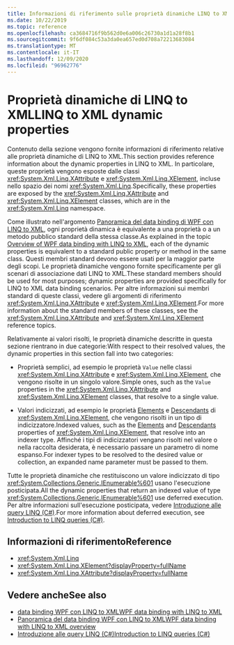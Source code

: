 ```yaml
---
title: Informazioni di riferimento sulle proprietà dinamiche LINQ to XML
ms.date: 10/22/2019
ms.topic: reference
ms.openlocfilehash: ca3684716f9b562d0e6a006c26730a1d1a28f8b1
ms.sourcegitcommit: 9f6df084c53a3da0ea657ed0d708a72213683084
ms.translationtype: MT
ms.contentlocale: it-IT
ms.lasthandoff: 12/09/2020
ms.locfileid: "96962776"
---
```

# <a name="linq-to-xml-dynamic-properties"></a><span data-ttu-id="19053-102">Proprietà dinamiche di LINQ to XML</span><span class="sxs-lookup"><span data-stu-id="19053-102">LINQ to XML dynamic properties</span></span>

<span data-ttu-id="19053-103">Contenuto della sezione vengono fornite informazioni di riferimento relative alle proprietà dinamiche di LINQ to XML.</span><span class="sxs-lookup"><span data-stu-id="19053-103">This section provides reference information about the dynamic properties in LINQ to XML.</span></span> <span data-ttu-id="19053-104">In particolare, queste proprietà vengono esposte dalle classi <xref:System.Xml.Linq.XAttribute> e <xref:System.Xml.Linq.XElement>, incluse nello spazio dei nomi <xref:System.Xml.Linq>.</span><span class="sxs-lookup"><span data-stu-id="19053-104">Specifically, these properties are exposed by the <xref:System.Xml.Linq.XAttribute> and <xref:System.Xml.Linq.XElement> classes, which are in the <xref:System.Xml.Linq> namespace.</span></span>

<span data-ttu-id="19053-105">Come illustrato nell'argomento [Panoramica del data binding di WPF con LINQ to XML](wpf-data-binding-with-linq-to-xml-overview.md), ogni proprietà dinamica è equivalente a una proprietà o a un metodo pubblico standard della stessa classe.</span><span class="sxs-lookup"><span data-stu-id="19053-105">As explained in the topic [Overview of WPF data binding with LINQ to XML](wpf-data-binding-with-linq-to-xml-overview.md), each of the dynamic properties is equivalent to a standard public property or method in the same class.</span></span> <span data-ttu-id="19053-106">Questi membri standard devono essere usati per la maggior parte degli scopi. Le proprietà dinamiche vengono fornite specificamente per gli scenari di associazione dati LINQ to XML.</span><span class="sxs-lookup"><span data-stu-id="19053-106">These standard members should be used for most purposes; dynamic properties are provided specifically for LINQ to XML data binding scenarios.</span></span> <span data-ttu-id="19053-107">Per altre informazioni sui membri standard di queste classi, vedere gli argomenti di riferimento <xref:System.Xml.Linq.XAttribute> e <xref:System.Xml.Linq.XElement>.</span><span class="sxs-lookup"><span data-stu-id="19053-107">For more information about the standard members of these classes, see the <xref:System.Xml.Linq.XAttribute> and <xref:System.Xml.Linq.XElement> reference topics.</span></span>

<span data-ttu-id="19053-108">Relativamente ai valori risolti, le proprietà dinamiche descritte in questa sezione rientrano in due categorie:</span><span class="sxs-lookup"><span data-stu-id="19053-108">With respect to their resolved values, the dynamic properties in this section fall into two categories:</span></span>

- <span data-ttu-id="19053-109">Proprietà semplici, ad esempio le proprietà `Value` nelle classi <xref:System.Xml.Linq.XAttribute> e <xref:System.Xml.Linq.XElement>, che vengono risolte in un singolo valore.</span><span class="sxs-lookup"><span data-stu-id="19053-109">Simple ones, such as the `Value` properties in the <xref:System.Xml.Linq.XAttribute> and <xref:System.Xml.Linq.XElement> classes, that resolve to a single value.</span></span>

- <span data-ttu-id="19053-110">Valori indicizzati, ad esempio le proprietà [Elements](elements-xelement-dynamic-property.md) e [Descendants](descendants-xelement-dynamic-property.md) di <xref:System.Xml.Linq.XElement>, che vengono risolti in un tipo di indicizzatore.</span><span class="sxs-lookup"><span data-stu-id="19053-110">Indexed values, such as the [Elements](elements-xelement-dynamic-property.md) and [Descendants](descendants-xelement-dynamic-property.md) properties of <xref:System.Xml.Linq.XElement>, that resolve into an indexer type.</span></span> <span data-ttu-id="19053-111">Affinché i tipi di indicizzatori vengano risolti nel valore o nella raccolta desiderata, è necessario passare un parametro di nome espanso.</span><span class="sxs-lookup"><span data-stu-id="19053-111">For indexer types to be resolved to the desired value or collection, an expanded name parameter must be passed to them.</span></span>

<span data-ttu-id="19053-112">Tutte le proprietà dinamiche che restituiscono un valore indicizzato di tipo <xref:System.Collections.Generic.IEnumerable%601> usano l'esecuzione posticipata.</span><span class="sxs-lookup"><span data-stu-id="19053-112">All the dynamic properties that return an indexed value of type <xref:System.Collections.Generic.IEnumerable%601> use deferred execution.</span></span> <span data-ttu-id="19053-113">Per altre informazioni sull'esecuzione posticipata, vedere [Introduzione alle query LINQ (C#)](/dotnet/csharp/programming-guide/concepts/linq/introduction-to-linq-queries).</span><span class="sxs-lookup"><span data-stu-id="19053-113">For more information about deferred execution, see [Introduction to LINQ queries (C#)](/dotnet/csharp/programming-guide/concepts/linq/introduction-to-linq-queries).</span></span>

## <a name="reference"></a><span data-ttu-id="19053-114">Informazioni di riferimento</span><span class="sxs-lookup"><span data-stu-id="19053-114">Reference</span></span>

- <xref:System.Xml.Linq>
- <xref:System.Xml.Linq.XElement?displayProperty=fullName>
- <xref:System.Xml.Linq.XAttribute?displayProperty=fullName>

## <a name="see-also"></a><span data-ttu-id="19053-115">Vedere anche</span><span class="sxs-lookup"><span data-stu-id="19053-115">See also</span></span>

- [<span data-ttu-id="19053-116">data binding WPF con LINQ to XML</span><span class="sxs-lookup"><span data-stu-id="19053-116">WPF data binding with LINQ to XML</span></span>](wpf-data-binding-with-linq-to-xml-overview.md)
- [<span data-ttu-id="19053-117">Panoramica del data binding WPF con LINQ to XML</span><span class="sxs-lookup"><span data-stu-id="19053-117">WPF data binding with LINQ to XML overview</span></span>](wpf-data-binding-with-linq-to-xml-overview.md)
- [<span data-ttu-id="19053-118">Introduzione alle query LINQ (C#)</span><span class="sxs-lookup"><span data-stu-id="19053-118">Introduction to LINQ queries (C#)</span></span>](/dotnet/csharp/programming-guide/concepts/linq/introduction-to-linq-queries)
